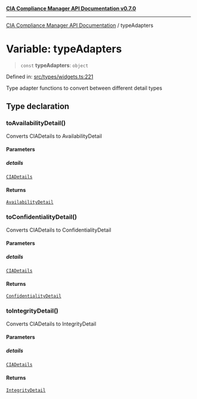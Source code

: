 [**CIA Compliance Manager API Documentation v0.7.0**](../README.md)

***

[CIA Compliance Manager API Documentation](../globals.md) / typeAdapters

# Variable: typeAdapters

> `const` **typeAdapters**: `object`

Defined in: [src/types/widgets.ts:221](https://github.com/Hack23/cia-compliance-manager/blob/main/src/types/widgets.ts#L221)

Type adapter functions to convert between different detail types

## Type declaration

### toAvailabilityDetail()

Converts CIADetails to AvailabilityDetail

#### Parameters

##### details

[`CIADetails`](../interfaces/CIADetails.md)

#### Returns

[`AvailabilityDetail`](../interfaces/AvailabilityDetail.md)

### toConfidentialityDetail()

Converts CIADetails to ConfidentialityDetail

#### Parameters

##### details

[`CIADetails`](../interfaces/CIADetails.md)

#### Returns

[`ConfidentialityDetail`](../interfaces/ConfidentialityDetail.md)

### toIntegrityDetail()

Converts CIADetails to IntegrityDetail

#### Parameters

##### details

[`CIADetails`](../interfaces/CIADetails.md)

#### Returns

[`IntegrityDetail`](../interfaces/IntegrityDetail.md)

